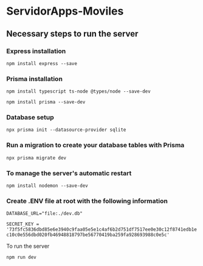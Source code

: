 # ServidorApps-Moviles

## Necessary steps to run the server

### Express installation

`npm install express --save`

### Prisma installation

`npm install typescript ts-node @types/node --save-dev`

`npm install prisma --save-dev`

### Database setup

`npx prisma init --datasource-provider sqlite`

### Run a migration to create your database tables with Prisma

`npx prisma migrate dev`

### To manage the server's automatic restart

`npm install nodemon --save-dev`

### Create .ENV file at root with the following information

`DATABASE_URL="file:./dev.db"`

`SECRET_KEY = '73f5fc5836dbd85e6e3940c9faa05e5e1c4af6b2d751df7517ee0e30c12f8741edb1ec10c0e556dbd020fb46948818797be56770419ba259fa928693988c0e5c'`

To run the server

`npm run dev`
